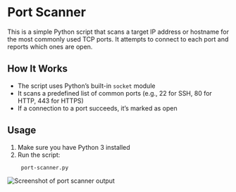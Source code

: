 # Port Scanner

This is a simple Python script that scans a target IP address or hostname for the most commonly used TCP ports. It attempts to connect to each port and reports which ones are open.

## How It Works
- The script uses Python’s built-in `socket` module
- It scans a predefined list of common ports (e.g., 22 for SSH, 80 for HTTP, 443 for HTTPS)
- If a connection to a port succeeds, it’s marked as open

## Usage
1. Make sure you have Python 3 installed
2. Run the script:
   ```bash
    port-scanner.py

![Screenshot of port scanner output](image_2025-06-18_164347158.png)



